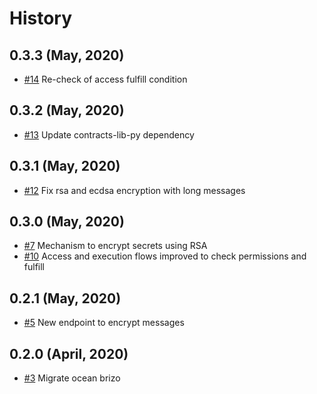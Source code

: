 History
=======

0.3.3 (May, 2020)
-------------------------
* [#14](https://github.com/keyko-io/nevermined-gateway/pull/14) Re-check of access fulfill condition

0.3.2 (May, 2020)
-------------------------
* [#13](https://github.com/keyko-io/nevermined-gateway/pull/13) Update contracts-lib-py dependency 

0.3.1 (May, 2020)
-------------------------
* [#12](https://github.com/keyko-io/nevermined-gateway/pull/12) Fix rsa and ecdsa encryption with long messages

0.3.0 (May, 2020)
-------------------------

* [#7](https://github.com/keyko-io/nevermined-gateway/issues/7) Mechanism to encrypt secrets using RSA
* [#10](https://github.com/keyko-io/nevermined-gateway/issues/10) Access and execution flows improved to check permissions and fulfill


0.2.1 (May, 2020)
-------------------------

* [#5](https://github.com/keyko-io/nevermined-gateway/issues/5) New endpoint to encrypt messages


0.2.0 (April, 2020)
-------------------------

* [#3](https://github.com/keyko-io/nevermined-gateway/issues/3) Migrate ocean brizo
